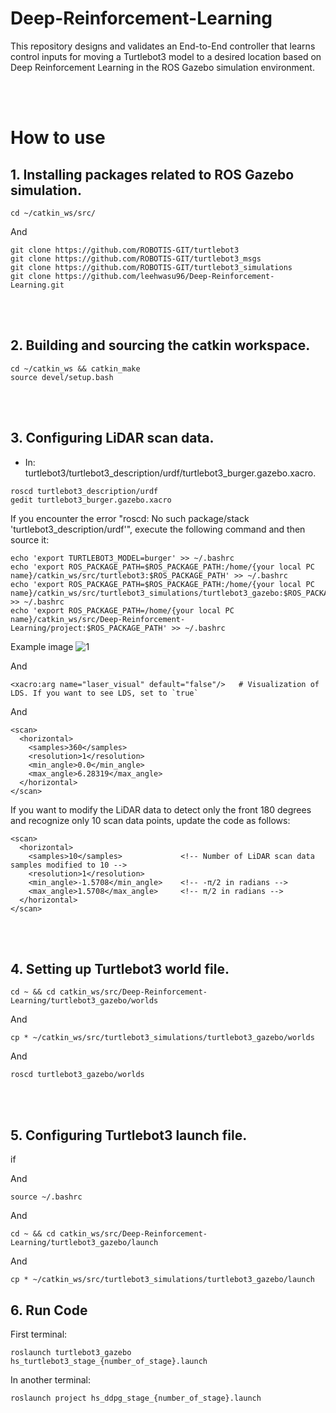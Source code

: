 # Deep-Reinforcement-Learning
This repository designs and validates an End-to-End controller that learns control inputs for moving a Turtlebot3 model to a desired location based on Deep Reinforcement Learning in the ROS Gazebo simulation environment.

<br><br>

# How to use

## 1. Installing packages related to ROS Gazebo simulation.
```
cd ~/catkin_ws/src/
```
And
```
git clone https://github.com/ROBOTIS-GIT/turtlebot3
git clone https://github.com/ROBOTIS-GIT/turtlebot3_msgs
git clone https://github.com/ROBOTIS-GIT/turtlebot3_simulations
git clone https://github.com/leehwasu96/Deep-Reinforcement-Learning.git
```

<br><br>

## 2. Building and sourcing the catkin workspace.
```
cd ~/catkin_ws && catkin_make
source devel/setup.bash
```

<br><br>

## 3. Configuring LiDAR scan data.
- In: turtlebot3/turtlebot3_description/urdf/turtlebot3_burger.gazebo.xacro.
```
roscd turtlebot3_description/urdf
gedit turtlebot3_burger.gazebo.xacro
```
If you encounter the error "roscd: No such package/stack 'turtlebot3_description/urdf'", execute the following command and then source it:
```
echo 'export TURTLEBOT3_MODEL=burger' >> ~/.bashrc
echo 'export ROS_PACKAGE_PATH=$ROS_PACKAGE_PATH:/home/{your local PC name}/catkin_ws/src/turtlebot3:$ROS_PACKAGE_PATH' >> ~/.bashrc
echo 'export ROS_PACKAGE_PATH=$ROS_PACKAGE_PATH:/home/{your local PC name}/catkin_ws/src/turtlebot3_simulations/turtlebot3_gazebo:$ROS_PACKAGE_PATH' >> ~/.bashrc
echo 'export ROS_PACKAGE_PATH=/home/{your local PC name}/catkin_ws/src/Deep-Reinforcement-Learning/project:$ROS_PACKAGE_PATH' >> ~/.bashrc
```
Example image
![1](https://github.com/user-attachments/assets/78b55cd0-44ed-49e1-b88c-e9a77a63513d)


And
```
<xacro:arg name="laser_visual" default="false"/>   # Visualization of LDS. If you want to see LDS, set to `true`
```
And
```
<scan>
  <horizontal>
    <samples>360</samples>
    <resolution>1</resolution>
    <min_angle>0.0</min_angle>
    <max_angle>6.28319</max_angle>
  </horizontal>
</scan>
```
If you want to modify the LiDAR data to detect only the front 180 degrees and recognize only 10 scan data points, update the code as follows:
```
<scan>
  <horizontal>
    <samples>10</samples>             <!-- Number of LiDAR scan data samples modified to 10 -->
    <resolution>1</resolution>
    <min_angle>-1.5708</min_angle>    <!-- -π/2 in radians -->
    <max_angle>1.5708</max_angle>     <!-- π/2 in radians -->
  </horizontal>
</scan>
```

<br><br>

## 4. Setting up Turtlebot3 world file.
```
cd ~ && cd catkin_ws/src/Deep-Reinforcement-Learning/turtlebot3_gazebo/worlds
```
And
```
cp * ~/catkin_ws/src/turtlebot3_simulations/turtlebot3_gazebo/worlds
```
And
```
roscd turtlebot3_gazebo/worlds
```

<br><br>

## 5. Configuring Turtlebot3 launch file.
if 

And
```
source ~/.bashrc
```
And
```
cd ~ && cd catkin_ws/src/Deep-Reinforcement-Learning/turtlebot3_gazebo/launch
```
And
```
cp * ~/catkin_ws/src/turtlebot3_simulations/turtlebot3_gazebo/launch
```


## 6. Run Code

First terminal:
```
roslaunch turtlebot3_gazebo hs_turtlebot3_stage_{number_of_stage}.launch
```
In another terminal:
```
roslaunch project hs_ddpg_stage_{number_of_stage}.launch
```
